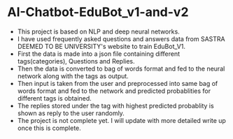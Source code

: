 # AI-Chatbot-EduBot_v1-and-v2

* This project is based on NLP and deep neural networks.
* I have used frequently asked questions and answers data from SASTRA DEEMED TO BE UNIVERSITY's website to train EduBot_V1.
* First the data is made into a json file containing different tags(categories), Questions and Replies.
* Then the data is converted to bag of words format and fed to the neural network along with the tags as output.
* Then input is taken from the user and preprocessed into same bag of words format and fed to the network and predicted probablities for different tags is obtained.
* The replies stored under the tag with highest predicted probablity is shown as reply to the user randomly.
* The project is not complete yet. I will update with more detailed write up once this is complete.

